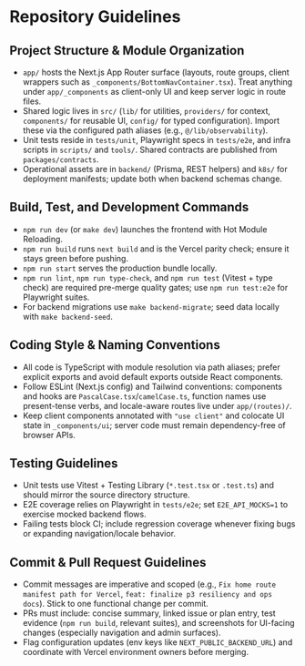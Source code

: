 # Repository Guidelines

## Project Structure & Module Organization
- `app/` hosts the Next.js App Router surface (layouts, route groups, client wrappers such as `_components/BottomNavContainer.tsx`). Treat anything under `app/_components` as client-only UI and keep server logic in route files.
- Shared logic lives in `src/` (`lib/` for utilities, `providers/` for context, `components/` for reusable UI, `config/` for typed configuration). Import these via the configured path aliases (e.g., `@/lib/observability`).
- Unit tests reside in `tests/unit`, Playwright specs in `tests/e2e`, and infra scripts in `scripts/` and `tools/`. Shared contracts are published from `packages/contracts`.
- Operational assets are in `backend/` (Prisma, REST helpers) and `k8s/` for deployment manifests; update both when backend schemas change.

## Build, Test, and Development Commands
- `npm run dev` (or `make dev`) launches the frontend with Hot Module Reloading.
- `npm run build` runs `next build` and is the Vercel parity check; ensure it stays green before pushing.
- `npm run start` serves the production bundle locally.
- `npm run lint`, `npm run type-check`, and `npm run test` (Vitest + type check) are required pre-merge quality gates; use `npm run test:e2e` for Playwright suites.
- For backend migrations use `make backend-migrate`; seed data locally with `make backend-seed`.

## Coding Style & Naming Conventions
- All code is TypeScript with module resolution via path aliases; prefer explicit exports and avoid default exports outside React components.
- Follow ESLint (Next.js config) and Tailwind conventions: components and hooks are `PascalCase.tsx`/`camelCase.ts`, function names use present-tense verbs, and locale-aware routes live under `app/(routes)/`.
- Keep client components annotated with `"use client"` and colocate UI state in `_components/ui`; server code must remain dependency-free of browser APIs.

## Testing Guidelines
- Unit tests use Vitest + Testing Library (`*.test.tsx` or `.test.ts`) and should mirror the source directory structure.
- E2E coverage relies on Playwright in `tests/e2e`; set `E2E_API_MOCKS=1` to exercise mocked backend flows.
- Failing tests block CI; include regression coverage whenever fixing bugs or expanding navigation/locale behavior.

## Commit & Pull Request Guidelines
- Commit messages are imperative and scoped (e.g., `Fix home route manifest path for Vercel`, `feat: finalize p3 resiliency and ops docs`). Stick to one functional change per commit.
- PRs must include: concise summary, linked issue or plan entry, test evidence (`npm run build`, relevant suites), and screenshots for UI-facing changes (especially navigation and admin surfaces).
- Flag configuration updates (env keys like `NEXT_PUBLIC_BACKEND_URL`) and coordinate with Vercel environment owners before merging.
